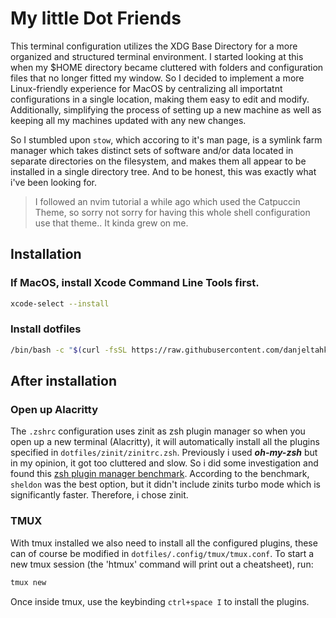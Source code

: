 # My little Dot Friends

This terminal configuration utilizes the XDG Base Directory for a more organized and structured terminal environment. I started looking at this when my $HOME directory became cluttered with folders and configuration files that no longer fitted my window. So I decided to implement a more Linux-friendly experience for MacOS by centralizing all importatnt configurations in a single location, making them easy to edit and modify. Additionally, simplifying the process of setting up a new machine as well as keeping all my machines updated with any new changes.

So I stumbled upon `stow`, which accoring to it's man page, is a symlink farm manager which takes distinct sets of software and/or data located in separate directories on the filesystem, and makes them all appear to be installed in a single directory tree. And to be honest, this was exactly what i've been looking for.

> I followed an nvim tutorial a while ago which used the Catpuccin Theme, so sorry not sorry for having this whole shell configuration use that theme.. It kinda grew on me.

## Installation

### If MacOS, install Xcode Command Line Tools first.
```bash
xcode-select --install
```

### Install dotfiles 
```bash
/bin/bash -c "$(curl -fsSL https://raw.githubusercontent.com/danjeltahko/dotfiles/master/install.sh)"
```

## After installation 

### Open up Alacritty
The `.zshrc` configuration uses zinit as zsh plugin manager so when you open up a new terminal (Alacritty), it will automatically install all the plugins specified in `dotfiles/zinit/zinitrc.zsh`. Previously i used ***oh-my-zsh*** but in my opinion, it got too cluttered and slow. So i did some investigation and found this [zsh plugin manager benchmark](https://github.com/rossmacarthur/zsh-plugin-manager-benchmark). According to the benchmark, `sheldon` was the best option, but it didn't include zinits turbo mode which is significantly faster. Therefore, i chose zinit.

### TMUX
With tmux installed we also need to install all the configured plugins, these can of course be modified in `dotfiles/.config/tmux/tmux.conf`.
To start a new tmux session (the 'htmux' command will print out a cheatsheet), run:
```bash
tmux new
```
Once inside tmux, use the keybinding `ctrl+space I` to install the plugins.

